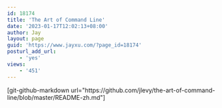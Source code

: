 ```yaml
---
id: 18174
title: 'The Art of Command Line'
date: '2023-01-17T12:02:13+08:00'
author: Jay
layout: page
guid: 'https://www.jayxu.com/?page_id=18174'
posturl_add_url:
    - 'yes'
views:
    - '451'
---
```


<!-- wp:paragraph -->
<p>[git-github-markdown url="https://github.com/jlevy/the-art-of-command-line/blob/master/README-zh.md"]</p>
<!-- /wp:paragraph -->